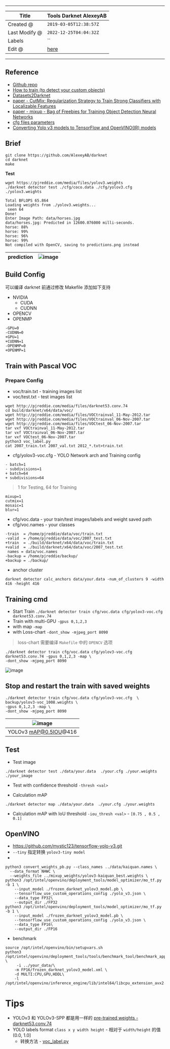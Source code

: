 -----

| Title         | Tools Darknet AlexeyAB                                |
| ------------- | ----------------------------------------------------- |
| Created @     | `2019-03-05T12:38:57Z`                                |
| Last Modify @ | `2022-12-25T04:04:32Z`                                |
| Labels        | \`\`                                                  |
| Edit @        | [here](https://github.com/junxnone/aiwiki/issues/261) |

-----

## Reference

  - [Github repo](https://github.com/AlexeyAB/darknet)
  - [How to train (to detect your custom
    objects)](https://github.com/AlexeyAB/darknet#how-to-train-to-detect-your-custom-objects)
  - [Datasets2Darknet](https://github.com/angeligareta/Datasets2Darknet#detection-task)
  - [paper - CutMix: Regularization Strategy to Train Strong Classifiers
    with Localizable Features](https://arxiv.org/abs/1905.04899v2)
  - [paper - mixup - Bag of Freebies for Training Object Detection
    Neural Networks](https://arxiv.org/abs/1902.04103)
  - [cfg files
    parameters](https://github.com/AlexeyAB/darknet/wiki/CFG-Parameters-in-the-%5Bnet%5D-section)
  - [Converting Yolo v3 models to TensorFlow and OpenVINO(IR)
    models](https://github.com/AlexeyAB/darknet/wiki/Converting-Yolo-v3-models-to-TensorFlow-and-OpenVINO\(IR\)-models)

## Brief

    git clone https://github.com/AlexeyAB/darknet
    cd darknet
    make

**Test**

    wget https://pjreddie.com/media/files/yolov3.weights
    ./darknet detector test ./cfg/coco.data ./cfg/yolov3.cfg ./yolov3.weights

    Total BFLOPS 65.864
    Loading weights from ./yolov3.weights...
     seen 64
    Done!
    Enter Image Path: data/horses.jpg
    data/horses.jpg: Predicted in 12600.076000 milli-seconds.
    horse: 88%
    horse: 99%
    horse: 96%
    horse: 99%
    Not compiled with OpenCV, saving to predictions.png instead

| prediction | ![image](media/8fd2813f99777f8ffd3e84185b1ce6ed3b234a3e.png) |
| ---------- | ------------------------------------------------------------ |

## Build Config

可以编译 darknet 前通过修改 Makefile 添加如下支持

  - NVIDIA
      - CUDA
      - CUDNN
  - OPENCV
  - OPENMP

<!-- end list -->

    -GPU=0
    -CUDNN=0
    +GPU=1
    +CUDNN=1
    -OPENMP=0
    +OPENMP=1

## Train with Pascal VOC

### Prepare Config

  - voc/train.txt - training images list
  - voc/test.txt - test images list

<!-- end list -->

    wget http://pjreddie.com/media/files/darknet53.conv.74 
    cd build/darknet/x64/data/voc/
    wget http://pjreddie.com/media/files/VOCtrainval_11-May-2012.tar
    wget http://pjreddie.com/media/files/VOCtrainval_06-Nov-2007.tar
    wget http://pjreddie.com/media/files/VOCtest_06-Nov-2007.tar
    tar vxf VOCtrainval_11-May-2012.tar
    tar vxf VOCtrainval_06-Nov-2007.tar
    tar vxf VOCtest_06-Nov-2007.tar
    python3 voc_label.py
    cat 2007_train.txt 2007_val.txt 2012_*.txt>train.txt

  - cfg/yolov3-voc.cfg - YOLO Network arch and Training config

<!-- end list -->

    - batch=1
    - subdivisions=1
    + batch=64
    + subdivisions=64

> 1 for Testing, 64 for Training

    mixup=1
    cutmix=1
    mosaic=1
    blur=1

  - cfg/voc.data - your train/test images/labels and weight saved path
  - cfg/voc.names - your classes

<!-- end list -->

    -train  = /home/pjreddie/data/voc/train.txt
    -valid  = /home/pjreddie/data/voc/2007_test.txt
    +train  = ./build/darknet/x64/data/voc/train.txt
    +valid  = ./build/darknet/x64/data/voc/2007_test.txt
     names = data/voc.names
    -backup = /home/pjreddie/backup/
    +backup = ./backup/

  - anchor cluster

<!-- end list -->

    darknet detector calc_anchors data/your.data -num_of_clusters 9 -width 416 -height 416

## Training cmd

  - Start Train `./darknet detector train cfg/voc.data
    cfg/yolov3-voc.cfg darknet53.conv.74`
  - Train with multi-GPU `-gpus 0,1,2,3`
  - with map `-map`
  - with Loss-chart `-dont_show -mjpeg_port 8090`

> loss-chart 需要编译 `Makefile` 中的 `OPENCV` 选项

``` 
./darknet detector train cfg/voc.data cfg/yolov3-voc.cfg darknet53.conv.74 -gpus 0,1,2,3 -map \
-dont_show -mjpeg_port 8090 
```

![image](media/aa77b76163e01ee2ea159ed765d512228e9856dd.png)

## Stop and restart the train with saved weights

``` 
./darknet detector train cfg/voc.data cfg/yolov3-voc.cfg  \
backup/yolov3-voc_1008.weights \
-gpus 0,1,2,3 -map \
-dont_show -mjpeg_port 8090 
```

| ![image](media/9046e75f8251967f6d583009ed65d96c37027caa.png) |
| ------------------------------------------------------------ |
| YOLOv3 mAP@0.5IOU@416                                        |

## Test

  - Test image

<!-- end list -->

    ./darknet detector test ./data/your.data  ./your.cfg ./your.weights ./your_image

  - Test with confidence threshold `-thresh <val>`

  - Calculation mAP

<!-- end list -->

``` 
./darknet detector map ./data/your.data  ./your.cfg ./your.weights 
```

  - Calculation mAP with IoU threshold `-iou_thresh <val>` - `[0.75
    , 0.5 , 0.1]`

## OpenVINO

  - <https://github.com/mystic123/tensorflow-yolo-v3.git>
  - `--tiny` 指定转换 `yolov3-tiny model`
  - 
<!-- end list -->

    python3 convert_weights_pb.py --class_names ../data/kaiquan.names \
      --data_format NHWC \
      --weights_file ../mixup_weights/yolov3-kaiquan_best.weights \
    python3 /opt/intel/openvino/deployment_tools/model_optimizer/mo_tf.py -b 1 \
        --input_model ./frozen_darknet_yolov3_model.pb \
        --tensorflow_use_custom_operations_config ./yolo_v3.json \
        --data_type FP32\
        --output_dir ./FP32
    python3 /opt/intel/openvino/deployment_tools/model_optimizer/mo_tf.py -b 1 \
        --input_model ./frozen_darknet_yolov3_model.pb \
        --tensorflow_use_custom_operations_config ./yolo_v3.json \
        --data_type FP16\
        --output_dir ./FP16

  - benchmark

<!-- end list -->

``` 
source /opt/intel/openvino/bin/setupvars.sh
python3 /opt/intel/openvino/deployment_tools/tools/benchmark_tool/benchmark_app.py \
     -i ../your_data/\
    -m FP16/frozen_darknet_yolov3_model.xml \
    -d MULTI:CPU,GPU,HDDL\
    -l /opt/intel/openvino/inference_engine/lib/intel64/libcpu_extension_avx2.so

```

# Tips

  - YOLOv3 和 YOLOv3-SPP 都是用一样的 [pre-trained weights -
    darknet53.conv.74](https://pjreddie.com/media/files/darknet53.conv.74)
  - YOLO labels format `class x y width height` - 相对于 `width/height` 的值
    (0.0, 1.0\]
      - 转换方法 -
        [voc\_label.py](https://github.com/AlexeyAB/darknet/blob/master/scripts/voc_label.py#L12)
